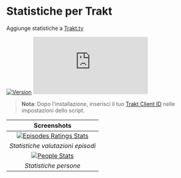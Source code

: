 # Statistiche per Trakt

Aggiunge statistiche a [Trakt.tv](https://trakt.tv/)

[![Version](https://img.shields.io/endpoint?url=https://runkit.io/ifelix18/userscript-version/branches/master/iFelix18/Trakt-Userscripts/master/userscripts/meta/stats-for-trakt.meta.js&style=flat-square)](#statistiche-per-trakt)
[![Size](https://img.shields.io/github/size/iFelix18/Trakt-Userscripts/userscripts/stats-for-trakt.user.js?style=flat-square)](#statistiche-per-trakt)

>**Nota**: Dopo l'installazione, inserisci il tuo [Trakt Client ID](https://trakt.tv/oauth/applications/new) nelle impostazioni dello script.

|                                                      Screenshots                                                       |
| :--------------------------------------------------------------------------------------------------------------------: |
| [![Episodes Ratings Stats](https://i.imgur.com/06S2SDt.png "Statistiche valutazioni episodi")](#statistiche-per-trakt) |
|                                           _Statistiche valutazioni episodi_                                            |
|            [![People Stats](https://i.imgur.com/DSXu3Ge.png "Statistiche persone")](#statistiche-per-trakt)            |
|                                                 _Statistiche persone_                                                  |
